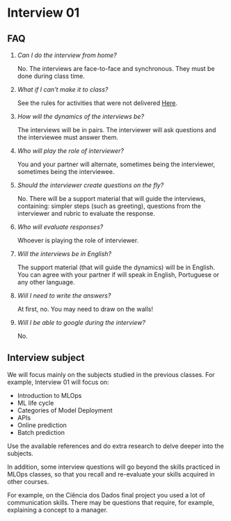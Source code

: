 # Interview 01

## FAQ

1. *Can I do the interview from home?*

    No. The interviews are face-to-face and synchronous. They must be done during class time.

1. *What if I can't make it to class?*

    See the rules for activities that were not delivered [Here](../../about.md#final-grade).

1. *How will the dynamics of the interviews be?*

    The interviews will be in pairs. The interviewer will ask questions and the interviewee must answer them.

1. *Who will play the role of interviewer?*

    You and your partner will alternate, sometimes being the interviewer, sometimes being the interviewee.

1. *Should the interviewer create questions on the fly?*

    No. There will be a support material that will guide the interviews, containing: simpler steps (such as greeting), questions from the interviewer and rubric to evaluate the response.

1. *Who will evaluate responses?*

    Whoever is playing the role of interviewer.

1. *Will the interviews be in English?*

    The support material (that will guide the dynamics) will be in English. You can agree with your partner if will speak in English, Portuguese or any other language.

1. *Will I need to write the answers?*

    At first, no. You may need to draw on the walls!

1. *Will I be able to google during the interview?*

    No.

## Interview subject

We will focus mainly on the subjects studied in the previous classes. For example, Interview 01 will focus on:

- Introduction to MLOps
- ML life cycle
- Categories of Model Deployment
- APIs
- Online prediction
- Batch prediction

Use the available references and do extra research to delve deeper into the subjects.

In addition, some interview questions will go beyond the skills practiced in MLOps classes, so that you recall and re-evaluate your skills acquired in other courses.

For example, on the Ciência dos Dados final project you used a lot of communication skills. There may be questions that require, for example, explaining a concept to a manager.